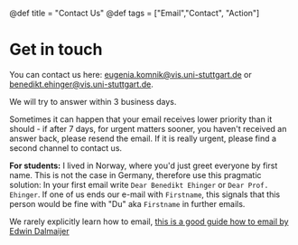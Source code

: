 @def title = "Contact Us"
@def tags = ["Email","Contact", "Action"]

# Get in touch

You can contact us here: [eugenia.komnik@vis.uni-stuttgart.de](mailto:daniela.milanese@vis.uni-stuttgart.de) or [benedikt.ehinger@vis.uni-stuttgart.de](mailto:benedikt.ehinger@vis.uni-stuttgart.de). 

We will try to answer within 3 business  days. 

Sometimes it can happen that your email receives lower priority than it should - if after 7 days, for urgent matters sooner, you haven't received an answer back, please resend the email. If it is really urgent, please find a second channel to contact us.

**For students:** I lived in Norway, where you'd just greet everyone by first name. This is not the case in Germany, therefore use this pragmatic solution: In your first email write `Dear Benedikt Ehinger` or `Dear Prof. Ehinger`. If one of us ends our e-mail with `Firstname`, this signals that this person would be fine with "Du" aka `Firstname` in further emails.

We rarely explicitly learn how to email, [this is a good guide how to email by Edwin Dalmaijer](https://www.dalmaijer.org/2022/03/how-to-email-your-lecturer-professor/)
